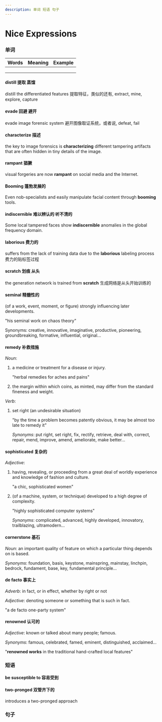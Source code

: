 ```yaml
---
description: 单词 短语 句子
---
```


# Nice Expressions

### 单词

| Words | Meaning | Example |
| ----- | ------- | ------- |
|       |         |         |
|       |         |         |
|       |         |         |

#### **distill 提取 蒸馏**

distill the differentiated features 提取特征，类似的还有, extract, mine, explore, capture

#### **evade 回避 避开**

evade image forensic system 避开图像取证系统，或者说, defeat, fail

#### **characterize 描述**

the key to image forensics is **characterizing** different tampering artifacts that are often hidden in tiny details of the image.

#### **rampant 猖獗**

visual forgeries are now **rampant** on social media and the Internet.

#### **Booming 蓬勃发展的**

Even nob-specialists and easily manipulate facial content through **booming** tools.

#### **indiscernible 难以辨认的 听不清的**

Some local tampered faces show **indiscernible** anomalies in the global frequency domain.

#### **laborious 费力的**

suffers from the lack of training data due to the **laborious** labeling process 费力的贴标签过程

#### **scratch 划痕 从头**

the generation network is trained from **scratch** 生成网络是从头开始训练的

#### seminal 精髓性的

(of a work, event, moment, or figure) strongly influencing later developments.

"his seminal work on chaos theory"

Synonyms: creative, innovative, imaginative, productive, pioneering, groundbreaking, formative, influential, original...

#### remedy 补救措施

_Noun_:

1.  a medicine or treatment for a disease or injury.

    "herbal remedies for aches and pains"
2. the margin within which coins, as minted, may differ from the standard fineness and weight.

_Verb_:

1.  set right (an undesirable situation)

    "by the time a problem becomes patently obvious, it may be almost too late to remedy it"

    _Synonyms_: put right, set right, fix, rectify, retrieve, deal with, correct, repair, mend, improve, amend, ameliorate, make better...

#### sophisticated 复杂的

_Adjective_:

1.  having, revealing, or proceeding from a great deal of worldly experience and knowledge of fashion and culture.

    "a chic, sophisticated women"
2.  (of a machine, system, or technique) developed to a high degree of complexity.

    "highly sophisticated computer systems"

    _Synonyms_: complicated, advanced, highly developed, innovatory, trailblazing, ultramodern...

#### cornerstone 基石

_Noun_: an important quality of feature on which a particular thing depends on is based.

_Synonyms_: foundation, basis, keystone, mainspring, mainstay, linchpin, bedrock, fundament, base, key, fundamental principle...

#### de facto 事实上

_Adverb_: in fact, or in effect, whether by right or not

_Adjective_: denoting someone or something that is such in fact.

"a de facto one-party system"

#### renowned 认可的

_Adjective_: known or talked about many people; famous.

_Synonyms_: famous, celebrated, famed, eminent, distinguished, acclaimed...

"**renowned works** in the traditional hand-crafted local features"

### 短语

#### **be susceptible to 容易受到**

#### **two-pronged 双管齐下的**

introduces a two-pronged approach

### 句子

